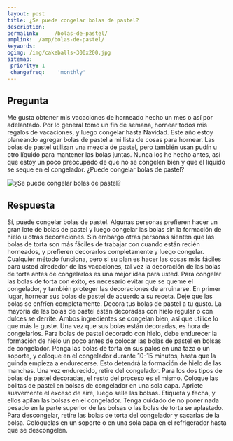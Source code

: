 ```yaml
---
layout: post
title: ¿Se puede congelar bolas de pastel?  
description: 
permalink:     /bolas-de-pastel/
amplink:  /amp/bolas-de-pastel/
keywords: 
ogimg: /img/cakeballs-300x200.jpg
sitemap:
 priority: 1
 changefreq:    'monthly'
---
```




## Pregunta

Me gusta obtener mis vacaciones de horneado hecho un mes o así por adelantado. Por lo general tomo un fin de semana, hornear todos mis regalos de vacaciones, y luego congelar hasta Navidad. Este año estoy planeando agregar bolas de pastel a mi lista de cosas para hornear. Las bolas de pastel utilizan una mezcla de pastel, pero también usan pudín u otro líquido para mantener las bolas juntas. Nunca los he hecho antes, así que estoy un poco preocupado de que no se congelen bien y que el líquido se seque en el congelador. ¿Puede congelar bolas de pastel?


![¿Se puede congelar bolas de pastel?](https://sepuedecongelar.com/img/cakeballs-300x200.jpg "¿Se puede congelar bolas de pastel?" )


## Respuesta

Sí, puede congelar bolas de pastel. Algunas personas prefieren hacer un gran lote de bolas de pastel y luego congelar las bolas sin la formación de hielo u otras decoraciones. Sin embargo otras personas sienten que las bolas de torta son más fáciles de trabajar con cuando están recién horneados, y prefieren decorarlos completamente y luego congelar. Cualquier método funciona, pero si su plan es hacer las cosas más fáciles para usted alrededor de las vacaciones, tal vez la decoración de las bolas de torta antes de congelarlos es una mejor idea para usted.
Para congelar las bolas de torta con éxito, es necesario evitar que se queme el congelador, y también proteger las decoraciones de arruinarse. En primer lugar, hornear sus bolas de pastel de acuerdo a su receta. Deje que las bolas se enfríen completamente. Decora tus bolas de pastel a tu gusto. La mayoría de las bolas de pastel están decoradas con hielo regular o con dulces se derrite. Ambos ingredientes se congelan bien, así que utilice lo que más le guste.
Una vez que sus bolas están decoradas, es hora de congelarlos. Para bolas de pastel decorado con hielo, debe endurecer la formación de hielo un poco antes de colocar las bolas de pastel en bolsas de congelador. Ponga las bolas de torta en sus palos en una taza o un soporte, y coloque en el congelador durante 10-15 minutos, hasta que la guinda empieza a endurecerse. Esto detendrá la formación de hielo de las manchas. Una vez endurecido, retire del congelador.
Para los dos tipos de bolas de pastel decoradas, el resto del proceso es el mismo. Coloque las bolitas de pastel en bolsas de congelador en una sola capa. Apriete suavemente el exceso de aire, luego selle las bolsas. Etiqueta y fecha, y ellos apilan las bolsas en el congelador. Tenga cuidado de no poner nada pesado en la parte superior de las bolsas o las bolas de torta se aplastado. Para descongelar, retire las bolas de torta del congelador y sacarlas de la bolsa. Colóquelas en un soporte o en una sola capa en el refrigerador hasta que se descongelen.
